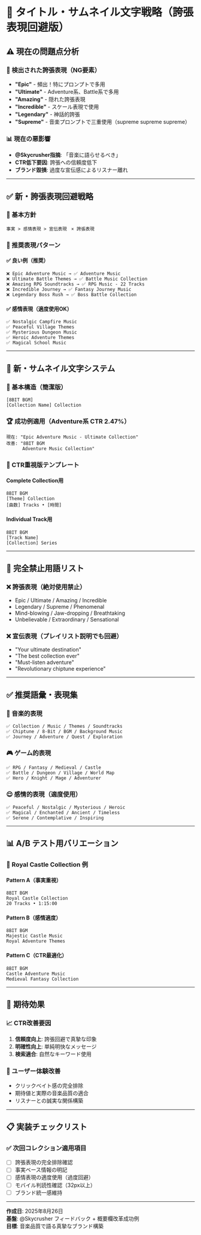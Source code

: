 # 📝 タイトル・サムネイル文字戦略（誇張表現回避版）

## ⚠️ 現在の問題点分析

### 🚨 検出された誇張表現（NG要素）
- **"Epic"** - 頻出！特にプロンプトで多用
- **"Ultimate"** - Adventure系、Battle系で多用
- **"Amazing"** - 隠れた誇張表現
- **"Incredible"** - スケール表現で使用
- **"Legendary"** - 神話的誇張
- **"Supreme"** - 音楽プロンプトで三重使用（supreme supreme supreme）

### 📊 現在の悪影響
- **@Skycrusher指摘**: 「音楽に語らせるべき」
- **CTR低下要因**: 誇張への信頼度低下
- **ブランド毀損**: 過度な宣伝感によるリスナー離れ

---

## ✅ 新・誇張表現回避戦略

### 🎯 基本方針
```
事実 > 感情表現 > 宣伝表現　× 誇張表現
```

### 📝 推奨表現パターン

#### ✅ 良い例（推奨）
```
❌ Epic Adventure Music → ✅ Adventure Music
❌ Ultimate Battle Themes → ✅ Battle Music Collection  
❌ Amazing RPG Soundtracks → ✅ RPG Music - 22 Tracks
❌ Incredible Journey → ✅ Fantasy Journey Music
❌ Legendary Boss Rush → ✅ Boss Battle Collection
```

#### ✅ 感情表現（適度使用OK）
```
✅ Nostalgic Campfire Music
✅ Peaceful Village Themes  
✅ Mysterious Dungeon Music
✅ Heroic Adventure Themes
✅ Magical School Music
```

---

## 🎨 新・サムネイル文字システム

### 📱 基本構造（簡潔版）
```
[8BIT BGM]
[Collection Name] Collection
```

### 🏆 成功例適用（Adventure系 CTR 2.47%）
```
現在: "Epic Adventure Music - Ultimate Collection"
改善: "8BIT BGM
      Adventure Music Collection"
```

### 🎯 CTR重視版テンプレート

#### Complete Collection用
```
8BIT BGM
[Theme] Collection
[曲数] Tracks • [時間]
```

#### Individual Track用  
```
8BIT BGM
[Track Name]
[Collection] Series
```

---

## 🚫 完全禁止用語リスト

### ❌ 誇張表現（絶対使用禁止）
- Epic / Ultimate / Amazing / Incredible 
- Legendary / Supreme / Phenomenal
- Mind-blowing / Jaw-dropping / Breathtaking
- Unbelievable / Extraordinary / Sensational

### ❌ 宣伝表現（プレイリスト説明でも回避）
- "Your ultimate destination"
- "The best collection ever"
- "Must-listen adventure"
- "Revolutionary chiptune experience"

---

## ✅ 推奨語彙・表現集

### 🎵 音楽的表現
```
✅ Collection / Music / Themes / Soundtracks
✅ Chiptune / 8-Bit / BGM / Background Music
✅ Journey / Adventure / Quest / Exploration
```

### 🎮 ゲーム的表現
```
✅ RPG / Fantasy / Medieval / Castle
✅ Battle / Dungeon / Village / World Map  
✅ Hero / Knight / Mage / Adventurer
```

### 😌 感情的表現（適度使用）
```
✅ Peaceful / Nostalgic / Mysterious / Heroic
✅ Magical / Enchanted / Ancient / Timeless
✅ Serene / Contemplative / Inspiring
```

---

## 📊 A/B テスト用バリエーション

### 🔄 Royal Castle Collection 例

#### Pattern A（事実重視）
```
8BIT BGM
Royal Castle Collection
20 Tracks • 1:15:00
```

#### Pattern B（感情適度）
```
8BIT BGM  
Majestic Castle Music
Royal Adventure Themes
```

#### Pattern C（CTR最適化）
```
8BIT BGM
Castle Adventure Music
Medieval Fantasy Collection
```

---

## 🎯 期待効果

### 📈 CTR改善要因
1. **信頼度向上**: 誇張回避で真摯な印象
2. **明確性向上**: 単純明快なメッセージ
3. **検索適合**: 自然なキーワード使用

### 💬 ユーザー体験改善
- クリックベイト感の完全排除
- 期待値と実際の音楽品質の適合
- リスナーとの誠実な関係構築

---

## 📋 実装チェックリスト

### ✅ 次回コレクション適用項目
- [ ] 誇張表現の完全排除確認
- [ ] 事実ベース情報の明記
- [ ] 感情表現の適度使用（過度回避）
- [ ] モバイル判読性確認（32px以上）
- [ ] ブランド統一感維持

---

**作成日**: 2025年8月26日  
**基盤**: @Skycrusher フィードバック + 概要欄改革成功例  
**目標**: 音楽品質で語る真摯なブランド構築
